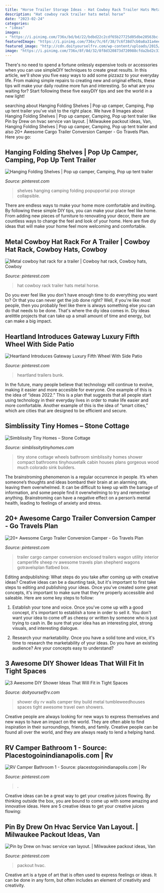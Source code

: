 ```yaml
---
title: "Horse Trailer Storage Ideas - Hat Cowboy Rack Trailer Hats Metal Horse"
description: "Hat cowboy rack trailer hats metal horse"
date: "2023-02-24"
categories:
- "ideas"
images:
- "https://i.pinimg.com/736x/bd/bd/22/bdbd22c2cdf65b27725d05dbe20563bc--camping-foods-family-camping.jpg"
featuredImage: "https://i.pinimg.com/736x/7c/6f/38/7c6f38d7cb0a8a31a4eed1a87f6d3170.jpg"
featured_image: "http://cdn.doityourselfrv.com/wp-content/uploads/2015/09/THGJ_Shower_-_0001_grande.jpg"
image: "https://i.pinimg.com/736x/8f/8d/32/8f8d320873d720988cfda2bd2c33db2e.jpg"
---
```



There's no need to spend a fortune onlessly expensive tools or accessories when you can use simpleDIY techniques to create great results. In this article, we'll show you five easy ways to add some pizzazz to your everyday life. From making simple repairs to creating new and original effects, these tips will make your daily routine more fun and interesting. So what are you waiting for? Start following these five easyDIY tips and see the world in a new light!

	

		
searching about Hanging Folding Shelves | Pop up camper, Camping, Pop up tent trailer you've visit to the right place. We have 8 Images about Hanging Folding Shelves | Pop up camper, Camping, Pop up tent trailer like Pin by Drew on hvac service van layout. | Milwaukee packout ideas, Van, Hanging Folding Shelves | Pop up camper, Camping, Pop up tent trailer and also 20+ Awesome Cargo Trailer Conversion Camper - Go Travels Plan. Here you go:
		
    
## Hanging Folding Shelves | Pop Up Camper, Camping, Pop Up Tent Trailer

<img loading=lazy src="https://i.pinimg.com/736x/bd/bd/22/bdbd22c2cdf65b27725d05dbe20563bc--camping-foods-family-camping.jpg" onerror="this.onerror=null;this.src='https://tse4.mm.bing.net/th?id=OIP.oGthJfBBCLhE8Xt9fM2y3gHaJ4&amp;pid=15.1';" alt="Hanging Folding Shelves | Pop up camper, Camping, Pop up tent trailer">

_Source: pinterest.com_

>shelves hanging camping folding popupportal pop storage collapsible. 

	

There are endless ways to make your home more comfortable and inviting. By following these simple DIY tips, you can make your place feel like home. From adding new pieces of furniture to renovating your decor, there are countless ways to change the feel and look of your home. Here are five diy ideas that will make your home feel more welcoming and comfortable.

    
## Metal Cowboy Hat Rack For A Trailer | Cowboy Hat Rack, Cowboy Hats, Cowboy

<img loading=lazy src="https://i.pinimg.com/736x/76/c5/24/76c524ac42c204759e5dd1798c0eb4fe.jpg" onerror="this.onerror=null;this.src='https://tse1.mm.bing.net/th?id=OIP.scHyd9t5HYoTRFPXgc0AcwHaFk&amp;pid=15.1';" alt="Metal cowboy hat rack for a trailer | Cowboy hat rack, Cowboy hats, Cowboy">

_Source: pinterest.com_

>hat cowboy rack trailer hats metal horse. 

	

Do you ever feel like you don't have enough time to do everything you want to? Or that you can never get the job done right? Well, if you're like most people, then you probably feel like there is always something else you can do that needs to be done. That's where the diy idea comes in. Diy ideas arelittle projects that can take up a small amount of time and energy, but can make a big impact.

    
## Heartland Introduces Gateway Luxury Fifth Wheel With Side Patio

<img loading=lazy src="https://i.pinimg.com/736x/f1/18/e1/f118e1bec9efcc2eaec90d3cdce64bea--heartland-rv-open-range.jpg" onerror="this.onerror=null;this.src='https://tse3.mm.bing.net/th?id=OIP.Iox-nFQoscyCOCHtmvClgwHaE6&amp;pid=15.1';" alt="Heartland Introduces Gateway Luxury Fifth Wheel With Side Patio">

_Source: pinterest.com_

>heartland trailers bunk. 

	

In the future, many people believe that technology will continue to evolve, making it easier and more accesible for everyone. One example of this is the idea of “ideas 2022.” This is a plan that suggests that all people start using technology in their everyday lives in order to make life easier and more comfortable. Another example of this is the idea of “smart cities,” which are cities that are designed to be efficient and secure.

    
## Simblissity Tiny Homes – Stone Cottage

<img loading=lazy src="https://www.simblissitytinyhomes.com/wp-content/uploads/2016/02/stone-cottage-bath.jpg" onerror="this.onerror=null;this.src='https://tse3.mm.bing.net/th?id=OIP.eFGoT8VCIUfINJkBD9cIcAHaLG&amp;pid=15.1';" alt="Simblissity Tiny Homes – Stone Cottage">

_Source: simblissitytinyhomes.com_

>tiny stone cottage wheels bathroom simblissity homes shower compact bathrooms tinyhousetalk cabin houses plans gorgeous wood much colorado sink builders. 

	

The brainstroming phenomenon is a regular occurrence in people. It’s when someone’s thoughts and ideas bombard their brain at an alarming rate, leaving them overwhelmed. It can be difficult to keep up with the barrage of information, and some people find it overwhelming to try and remember anything. Brainstroming can have a negative effect on a person’s mental health, leading to feelings of anxiety and stress.

    
## 20+ Awesome Cargo Trailer Conversion Camper - Go Travels Plan

<img loading=lazy src="https://i.pinimg.com/736x/8f/8d/32/8f8d320873d720988cfda2bd2c33db2e.jpg" onerror="this.onerror=null;this.src='https://tse1.mm.bing.net/th?id=OIP.5SyPoHTtlHMutXKdJ1BUOQHaJ3&amp;pid=15.1';" alt="20+ Awesome Cargo Trailer Conversion Camper - Go Travels Plan">

_Source: pinterest.com_

>trailer cargo camper conversion enclosed trailers wagon utility interior camperlife sheep rv awesome travels plan shepherd wagons gotravelsplan flatbed box. 

	

Editing andpublishing: What steps do you take after coming up with creative ideas?
Creative ideas can be a daunting task, but it's important to first take steps to editing and publishing your ideas. Once you've created some great concepts, it's important to make sure that they're properly accessible and saleable. Here are some key steps to follow:
1. Establish your tone and voice. Once you've come up with a good concept, it's important to establish a tone in order to sell it. You don't want your idea to come off as cheesy or written by someone who is just trying to cash in. Be sure that your idea has an interesting plot, strong visuals, and interesting dialogue.

2. Research your marketability. Once you have a solid tone and voice, it's time to research the marketability of your ideas. Do you have an existing audience? Are your concepts easy to understand?

    
## 3 Awesome DIY Shower Ideas That Will Fit In Tight Spaces

<img loading=lazy src="http://cdn.doityourselfrv.com/wp-content/uploads/2015/09/THGJ_Shower_-_0001_grande.jpg" onerror="this.onerror=null;this.src='https://tse2.mm.bing.net/th?id=OIP.y8pjHqpsWiGgkfQP2LAhgQHaLF&amp;pid=15.1';" alt="3 Awesome DIY Shower Ideas That Will Fit in Tight Spaces">

_Source: doityourselfrv.com_

>shower diy rv walls camper tiny build metal tumbleweedhouses spaces tight awesome travel own showers. 

	

Creative people are always looking for new ways to express themselves and new ways to have an impact on the world. They are often able to find inspiration in their surroundings, friends, and family. Creative people can be found all over the world, and they are always ready to lend a helping hand.

    
## RV Camper Bathroom 1 - Source: Placestogoinindianapolis.com | Rv

<img loading=lazy src="https://i.pinimg.com/736x/b3/5c/54/b35c5429a8fe7de2604dea701d6e788b.jpg" onerror="this.onerror=null;this.src='https://tse1.mm.bing.net/th?id=OIP.Tm9sbQrGxMc7OLq77bpIuQHaLH&amp;pid=15.1';" alt="RV Camper Bathroom 1 - Source: placestogoinindianapolis.com | Rv">

_Source: pinterest.com_

>. 

	

Creative ideas can be a great way to get your creative juices flowing. By thinking outside the box, you are bound to come up with some amazing and innovative ideas. Here are 5 creative ideas to get your creative juices flowing: 

    
## Pin By Drew On Hvac Service Van Layout. | Milwaukee Packout Ideas, Van

<img loading=lazy src="https://i.pinimg.com/736x/7c/6f/38/7c6f38d7cb0a8a31a4eed1a87f6d3170.jpg" onerror="this.onerror=null;this.src='https://tse2.mm.bing.net/th?id=OIP.wopD0gnl78BYjSyZWEei1AHaJ3&amp;pid=15.1';" alt="Pin by Drew on hvac service van layout. | Milwaukee packout ideas, Van">

_Source: pinterest.com_

>packout hvac. 

	

Creative art is a type of art that is often used to express feelings or ideas. It can be done in any form, but often includes an element of creativity and creativity.

